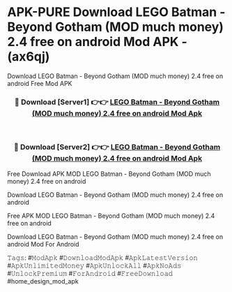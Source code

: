 # APK-PURE Download LEGO Batman - Beyond Gotham (MOD much money) 2.4 free on android Mod APK - (ax6qj)
Download LEGO Batman - Beyond Gotham (MOD much money) 2.4 free on android Free Mod APK

<div align="center">
<h3>🔴 Download [Server1] 👉👉 <a href="https://apk-comot.site?title=LEGO_Batman_-_Beyond_Gotham_(MOD_much_money)_2.4_free_on_android">LEGO Batman - Beyond Gotham (MOD much money) 2.4 free on android Mod Apk</a></h3><br>

<h3>🔴 Download [Server2] 👉👉 <a href="https://apk-comot.site?title=LEGO_Batman_-_Beyond_Gotham_(MOD_much_money)_2.4_free_on_android">LEGO Batman - Beyond Gotham (MOD much money) 2.4 free on android Mod Apk</a></h3>
</div>


Free Download APK MOD LEGO Batman - Beyond Gotham (MOD much money) 2.4 free on android

Download LEGO Batman - Beyond Gotham (MOD much money) 2.4 free on android 

Free APK MOD LEGO Batman - Beyond Gotham (MOD much money) 2.4 free on android 

Download LEGO Batman - Beyond Gotham (MOD much money) 2.4 free on android Mod For Android

𝚃𝚊𝚐𝚜: #𝙼𝚘𝚍𝙰𝚙𝚔 #𝙳𝚘𝚠𝚗𝚕𝚘𝚊𝚍𝙼𝚘𝚍𝙰𝚙𝚔 #𝙰𝚙𝚔𝙻𝚊𝚝𝚎𝚜𝚝𝚅𝚎𝚛𝚜𝚒𝚘𝚗 #𝙰𝚙𝚔𝚄𝚗𝚕𝚒𝚖𝚒𝚝𝚎𝚍𝙼𝚘𝚗𝚎𝚢 #𝙰𝚙𝚔𝚄𝚗𝚕𝚘𝚌𝚔𝙰𝚕𝚕 #𝙰𝚙𝚔𝙽𝚘𝙰𝚍𝚜 #𝚄𝚗𝚕𝚘𝚌𝚔𝙿𝚛𝚎𝚖𝚒𝚞𝚖 #𝙵𝚘𝚛𝙰𝚗𝚍𝚛𝚘𝚒𝚍 #𝙵𝚛𝚎𝚎𝙳𝚘𝚠𝚗𝚕𝚘𝚊𝚍 #home_design_mod_apk